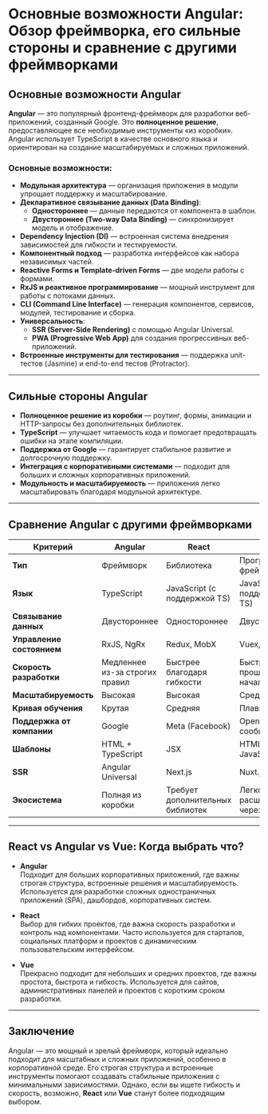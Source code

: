 # Основные возможности Angular: Обзор фреймворка, его сильные стороны и сравнение с другими фреймворками

## Основные возможности Angular

**Angular** — это популярный фронтенд-фреймворк для разработки веб-приложений, созданный Google. Это **полноценное решение**, предоставляющее все необходимые инструменты «из коробки». Angular использует TypeScript в качестве основного языка и ориентирован на создание масштабируемых и сложных приложений.

### Основные возможности:
- **Модульная архитектура** — организация приложения в модули упрощает поддержку и масштабирование.
- **Декларативное связывание данных (Data Binding)**:
  - **Одностороннее** — данные передаются от компонента в шаблон.
  - **Двустороннее (Two-way Data Binding)** — синхронизирует модель и отображение.
- **Dependency Injection (DI)** — встроенная система внедрения зависимостей для гибкости и тестируемости.
- **Компонентный подход** — разработка интерфейсов как набора независимых частей.
- **Reactive Forms и Template-driven Forms** — две модели работы с формами.
- **RxJS и реактивное программирование** — мощный инструмент для работы с потоками данных.
- **CLI (Command Line Interface)** — генерация компонентов, сервисов, модулей, тестирование и сборка.
- **Универсальность**:
  - **SSR (Server-Side Rendering)** с помощью Angular Universal.
  - **PWA (Progressive Web App)** для создания прогрессивных веб-приложений.
- **Встроенные инструменты для тестирования** — поддержка unit-тестов (Jasmine) и end-to-end тестов (Protractor).

---

## Сильные стороны Angular

- **Полноценное решение из коробки** — роутинг, формы, анимации и HTTP-запросы без дополнительных библиотек.  
- **TypeScript** — улучшает читаемость кода и помогает предотвращать ошибки на этапе компиляции.  
- **Поддержка от Google** — гарантирует стабильное развитие и долгосрочную поддержку.  
- **Интеграция с корпоративными системами** — подходит для больших и сложных корпоративных приложений.  
- **Модульность и масштабируемость** — приложения легко масштабировать благодаря модульной архитектуре.  

---

## Сравнение Angular с другими фреймворками

| **Критерий**             | **Angular**             | **React**                     | **Vue**                     |
|--------------------------|-------------------------|-------------------------------|-----------------------------|
| **Тип**                  | Фреймворк               | Библиотека                    | Прогрессивный фреймворк     |
| **Язык**                 | TypeScript              | JavaScript (с поддержкой TS)  | JavaScript (с поддержкой TS)|
| **Связывание данных**    | Двустороннее            | Одностороннее                 | Двустороннее                |
| **Управление состоянием**| RxJS, NgRx              | Redux, MobX                   | Vuex, Pinia                 |
| **Скорость разработки**  | Медленнее из-за строгих правил | Быстрее благодаря гибкости | Быстрее, проще для начала   |
| **Масштабируемость**     | Высокая                 | Высокая                       | Средняя                     |
| **Кривая обучения**      | Крутая                  | Средняя                       | Плавная                     |
| **Поддержка от компании**| Google                  | Meta (Facebook)               | Open-source сообщество      |
| **Шаблоны**              | HTML + TypeScript       | JSX                           | HTML + JavaScript           |
| **SSR**                  | Angular Universal       | Next.js                       | Nuxt.js                     |
| **Экосистема**           | Полная из коробки       | Требует дополнительных библиотек | Легко расширяется через плагины |

---

## React vs Angular vs Vue: Когда выбрать что?

- **Angular**  
  Подходит для больших корпоративных приложений, где важны строгая структура, встроенные решения и масштабируемость. Используется для разработки сложных одностраничных приложений (SPA), дашбордов, корпоративных систем.

- **React**  
  Выбор для гибких проектов, где важна скорость разработки и контроль над компонентами. Часто используется для стартапов, социальных платформ и проектов с динамическим пользовательским интерфейсом.

- **Vue**  
  Прекрасно подходит для небольших и средних проектов, где важны простота, быстрота и гибкость. Используется для сайтов, административных панелей и проектов с коротким сроком разработки.

---

## Заключение

Angular — это мощный и зрелый фреймворк, который идеально подходит для масштабных и сложных приложений, особенно в корпоративной среде. Его строгая структура и встроенные инструменты помогают создавать стабильные приложения с минимальными зависимостями. Однако, если вы ищете гибкость и скорость, возможно, **React** или **Vue** станут более подходящим выбором.
